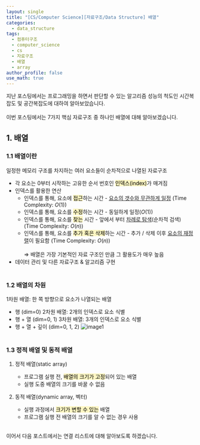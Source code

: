 ```yaml
---
layout: single
title: "[CS/Computer Science][자료구조/Data Structure] 배열"
categories:
  - data_structure
tags:
  - 컴퓨터구조
  - computer_science
  - cs
  - 자료구조
  - 배열
  - array
author_profile: false
use_math: true
---
```

지난 포스팅에서는 프로그래밍을 하면서 판단할 수 있는 알고리즘 성능의 척도인 시간복잡도 및 공간복잡도에 대하여 알아보았습니다.<br><br>
이번 포스팅에서는 7가지 핵심 자료구조 중 하나인 배열에 대해 알아보겠습니다.

## 1. 배열
### 1.1 배열이란
일정한 메모리 구조를 차지하는 여러 요소들이 순차적으로 나열된 자료구조
- 각 요소는 0부터 시작하는 고유한 순서 번호인 <mark style="background: #FFF3A3A6;">인덱스(index)</mark>가 매겨짐
- 인덱스를 활용한 연산
	- 인덱스를 통해, 요소에 <mark style="background: #FFF3A3A6;">접근</mark>하는 시간 - <u>요소의 갯수와 무관하게 일정</u>
		(Time Complexity: $O(1)$)
	- 인덱스를 통해, 요소를 <mark style="background: #FFF3A3A6;">수정</mark>하는 시간 - 동일하게 일정($O(1)$)
	- 인덱스를 통해, 요소를 <mark style="background: #FFF3A3A6;">찾는</mark> 시간 - 앞에서 부터 <u>차례로 탐색</u>(순차적 검색)
		(Time Complexity: $O(n)$)
	- 인덱스를 통해, 요소를 <mark style="background: #FFF3A3A6;">추가 혹은 삭제</mark>하는 시간 - 추가 / 삭제 이후 <u>요소의 재정렬</u>이 필요함
		(Time Complexity: $O(n)$)<br><br>
 ⇒ 배열은 가장 기본적인 자료 구조인 만큼 그 활용도가 매우 높음
 - 데이터 관리 및 다른 자료구조 & 알고리즘 구현<br><br>

### 1.2 배열의 차원
1차원 배열: 한 쪽 방향으로 요소가 나열되는 배열
- 행 (dim=0)
2차원 배열: 2개의 인덱스로 요소 식별
- 행 + 열 (dim=0, 1)
3차원 배열: 3개의 인덱스로 요소 식별
- 행 + 열 + 깊이 (dim=0, 1, 2)
![image1](../../images/2025-03-19-cs_basic-4_2/image1.png)
<br><br>

### 1.3 정적 배열 및 동적 배열
1. 정적 배열(static array)
	- 프로그램 실행 전, <mark style="background: #FFF3A3A6;">배열의 크기가 고정</mark>되어 있는 배열
	- 실행 도중 배열의 크기를 바꿀 수 없음

2. 동적 배열(dynamic array, 벡터)
	- 실행 과정에서 <mark style="background: #FFF3A3A6;">크기가 변할 수 있는</mark> 배열
	- 프로그램 실행 전 배열의 크기를 알 수 없는 경우 사용<br><br>

이어서 다음 포스트에서는 연결 리스트에 대해 알아보도록 하겠습니다.
